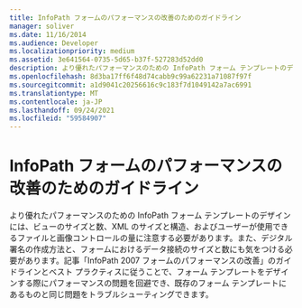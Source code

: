```yaml
---
title: InfoPath フォームのパフォーマンスの改善のためのガイドライン
manager: soliver
ms.date: 11/16/2014
ms.audience: Developer
ms.localizationpriority: medium
ms.assetid: 3e641564-0735-5d65-b37f-527283d52dd0
description: より優れたパフォーマンスのための InfoPath フォーム テンプレートのデザインには、ビューのサイズと数、XML のサイズと構造、およびユーザーが使用できるファイルと画像コントロールの量に注意する必要があります。また、デジタル署名の作成方法と、フォームにおけるデータ接続のサイズと数にも気をつける必要があります。記事「InfoPath 2007 フォームのパフォーマンスの改善」のガイドラインとベスト プラクティスに従うことで、フォーム テンプレートをデザインする際にパフォーマンスの問題を回避でき、既存のフォーム テンプレートにあるものと同じ問題をトラブルシューティングできます。
ms.openlocfilehash: 8d3ba17ff6f48d74cabb9c99a62231a71087f97f
ms.sourcegitcommit: a1d9041c20256616c9c183f7d1049142a7ac6991
ms.translationtype: MT
ms.contentlocale: ja-JP
ms.lasthandoff: 09/24/2021
ms.locfileid: "59584907"
---
```

# <a name="guidelines-for-improving-the-performance-of-infopath-forms"></a>InfoPath フォームのパフォーマンスの改善のためのガイドライン

より優れたパフォーマンスのための InfoPath フォーム テンプレートのデザインには、ビューのサイズと数、XML のサイズと構造、およびユーザーが使用できるファイルと画像コントロールの量に注意する必要があります。また、デジタル署名の作成方法と、フォームにおけるデータ接続のサイズと数にも気をつける必要があります。記事「InfoPath 2007 フォームのパフォーマンスの改善」のガイドラインとベスト プラクティスに従うことで、フォーム テンプレートをデザインする際にパフォーマンスの問題を回避でき、既存のフォーム テンプレートにあるものと同じ問題をトラブルシューティングできます。
  

